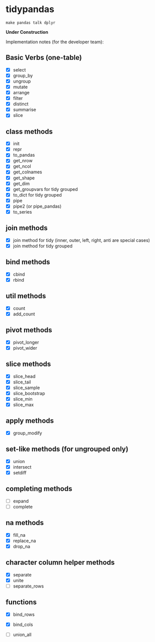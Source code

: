# tidypandas
`make pandas talk dplyr`

**Under Construction**

Implementation notes (for the developer team):

## Basic Verbs (one-table)

- [x] select
- [x] group_by
- [x] ungroup
- [x] mutate
- [x] arrange
- [x] filter
- [x] distinct
- [x] summarise
- [x] slice

## class methods

- [x] init
- [x] repr
- [x] to_pandas
- [x] get_nrow
- [x] get_ncol
- [x] get_colnames
- [x] get_shape
- [x] get_dim
- [x] get_groupvars for tidy grouped
- [x] to_dict for tidy grouped
- [x] pipe
- [x] pipe2 (or pipe_pandas)
- [x] to_series

## join methods

- [x] join method for tidy (inner, outer, left, right, anti are special cases)
- [x] join method for tidy grouped

## bind methods

- [x] cbind
- [x] rbind

## util methods

- [x] count
- [x] add_count
 
## pivot methods

- [x] pivot_longer
- [x] pivot_wider

## slice methods

- [x] slice_head
- [x] slice_tail
- [x] slice_sample
- [x] slice_bootstrap
- [x] slice_min
- [x] slice_max

## apply methods

- [x] group_modify

## set-like methods (for ungrouped only)

- [x] union
- [x] intersect
- [x] setdiff

## completing methods

- [ ] expand
- [ ] complete

## na methods

- [x] fill_na
- [x] replace_na
- [x] drop_na

## character column helper methods

- [x] separate
- [x] unite
- [ ] separate_rows

## functions

- [x] bind_rows
- [x] bind_cols
- [ ] union_all


